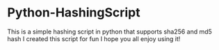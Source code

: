 # Python-HashingScript
This is a simple hashing script in python that supports sha256 and md5 hash
I created this script for fun I hope you all enjoy using it!
